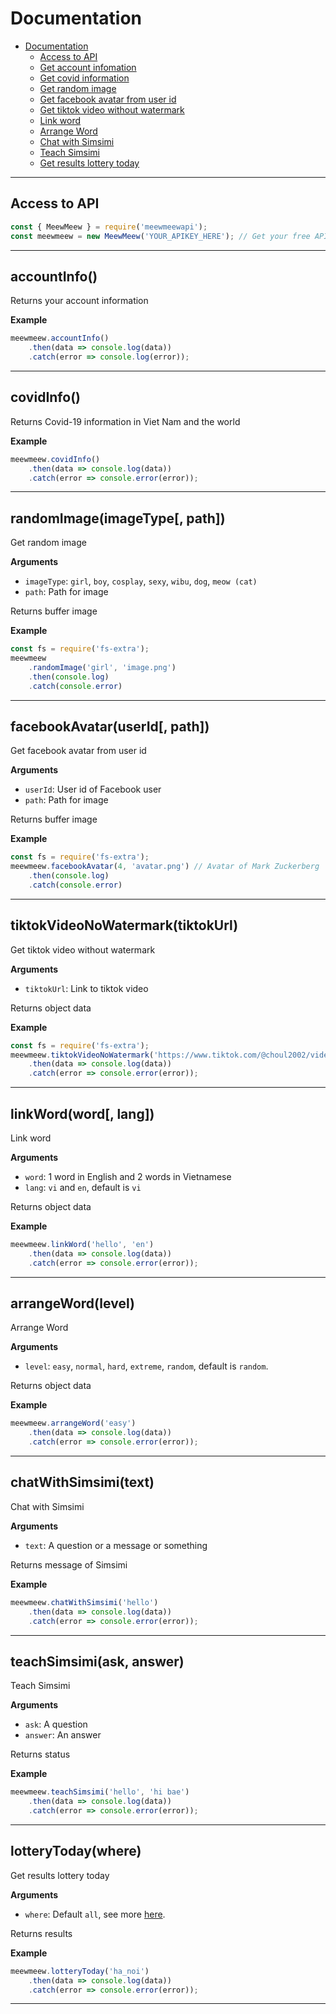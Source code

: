 # Documentation

- [Documentation](#documentation)
  - [Access to API](#access-to-api)
  - [Get account infomation](#get-account-infomation)
  - [Get covid information](#get-covid-information)
  - [Get random image](#get-random-image)
  - [Get facebook avatar from user id](#get-facebook-avatar-from-user-id)
  - [Get tiktok video without watermark](#get-tiktok-video-without-watermark)
  - [Link word](#link-word)
  - [Arrange Word](#arrange-word)
  - [Chat with Simsimi](#chat-with-simsimi)
  - [Teach Simsimi](#teach-simsimi)
  - [Get results lottery today](#lottery)

---------------------------------------
<a name="access-to-api"></a>

## Access to API

```js
const { MeewMeew } = require('meewmeewapi');
const meewmeew = new MeewMeew('YOUR_APIKEY_HERE'); // Get your free API key at https://meewmeew.info/site
```

---------------------------------------
<a name="get-account-infomation"></a>

## accountInfo()

Returns your account information

__Example__

```js
meewmeew.accountInfo()
    .then(data => console.log(data))
    .catch(error => console.log(error));
```

---------------------------------------
<a name="get-covid-information"></a>

## covidInfo()

Returns Covid-19 information in Viet Nam and the world

__Example__

```js
meewmeew.covidInfo()
    .then(data => console.log(data))
    .catch(error => console.error(error));
```

---------------------------------------
<a name="get-random-image"></a>

## randomImage(imageType[, path])

Get random image

__Arguments__

* `imageType`: `girl`, `boy`, `cosplay`, `sexy`, `wibu`, `dog`, `meow (cat)`
* `path`: Path for image

Returns buffer image

__Example__

```js
const fs = require('fs-extra');
meewmeew
    .randomImage('girl', 'image.png')
    .then(console.log)
    .catch(console.error)
```

---------------------------------------
<a name="get-facebook-avatar-from-user-id"></a>

## facebookAvatar(userId[, path])

Get facebook avatar from user id

__Arguments__

* `userId`: User id of Facebook user
* `path`: Path for image

Returns buffer image

__Example__

```js
const fs = require('fs-extra');
meewmeew.facebookAvatar(4, 'avatar.png') // Avatar of Mark Zuckerberg
    .then(console.log)
    .catch(console.error)
```

---------------------------------------
<a name="get-tiktok-video-without-watermark"></a>

## tiktokVideoNoWatermark(tiktokUrl)

Get tiktok video without watermark

__Arguments__

* `tiktokUrl`: Link to tiktok video

Returns object data

__Example__

```js
const fs = require('fs-extra');
meewmeew.tiktokVideoNoWatermark('https://www.tiktok.com/@choul2002/video/6996459846480465179')
    .then(data => console.log(data))
    .catch(error => console.error(error));
```

---------------------------------------
<a name="link-word"></a>


## linkWord(word[, lang])

Link word

__Arguments__

* `word`: 1 word in English and 2 words in Vietnamese
* `lang`: `vi` and `en`, default is `vi`

Returns object data

__Example__

```js
meewmeew.linkWord('hello', 'en')
    .then(data => console.log(data))
    .catch(error => console.error(error));
```

---------------------------------------
<a name="arrange-word"></a>

## arrangeWord(level)

Arrange Word

__Arguments__

* `level`: `easy`, `normal`, `hard`, `extreme`, `random`, default is `random`.

Returns object data

__Example__

```js
meewmeew.arrangeWord('easy')
    .then(data => console.log(data))
    .catch(error => console.error(error));
```

---------------------------------------
<a name="chat-with-simsimi"></a>

## chatWithSimsimi(text)

Chat with Simsimi

__Arguments__

* `text`: A question or a message or something

Returns message of Simsimi

__Example__

```js
meewmeew.chatWithSimsimi('hello')
    .then(data => console.log(data))
    .catch(error => console.error(error));
```

---------------------------------------
<a name="teach-simsimi"></a>

## teachSimsimi(ask, answer)

Teach Simsimi

__Arguments__

* `ask`: A question
* `answer`: An answer

Returns status

__Example__

```js
meewmeew.teachSimsimi('hello', 'hi bae')
    .then(data => console.log(data))
    .catch(error => console.error(error));
```

---------------------------------------
<a name="lottery"></a>

## lotteryToday(where)

Get results lottery today

__Arguments__

* `where`: Default `all`, see more [here](https://meewmeew.info/site/docs#lottery).

Returns results

__Example__

```js
meewmeew.lotteryToday('ha_noi')
    .then(data => console.log(data))
    .catch(error => console.error(error));
```

---------------------------------------